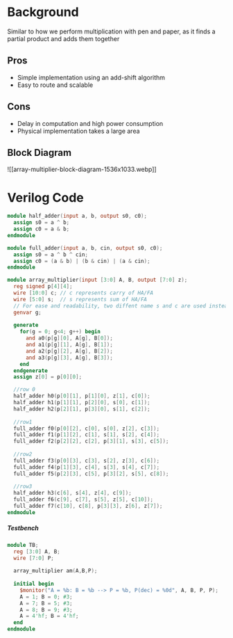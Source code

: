 # Background
Similar to how we perform multiplication with pen and paper, as it finds a partial product and adds them together

## Pros
- Simple implementation using an add-shift algorithm
- Easy to route and scalable
## Cons
- Delay in computation and high power consumption
- Physical implementation takes a large area

## Block Diagram
![[array-multiplier-block-diagram-1536x1033.webp]]


# Verilog Code

```verilog
module half_adder(input a, b, output s0, c0);
  assign s0 = a ^ b;
  assign c0 = a & b;
endmodule

module full_adder(input a, b, cin, output s0, c0);
  assign s0 = a ^ b ^ cin;
  assign c0 = (a & b) | (b & cin) | (a & cin);
endmodule

module array_multiplier(input [3:0] A, B, output [7:0] z);
  reg signed p[4][4];
  wire [10:0] c; // c represents carry of HA/FA
  wire [5:0] s;  // s represents sum of HA/FA
  // For ease and readability, two diffent name s and c are used instead of single wire name.
  genvar g;
  
  generate
    for(g = 0; g<4; g++) begin
      and a0(p[g][0], A[g], B[0]);
      and a1(p[g][1], A[g], B[1]);
      and a2(p[g][2], A[g], B[2]);
      and a3(p[g][3], A[g], B[3]);
    end
  endgenerate
  assign z[0] = p[0][0];

  //row 0
  half_adder h0(p[0][1], p[1][0], z[1], c[0]);
  half_adder h1(p[1][1], p[2][0], s[0], c[1]);
  half_adder h2(p[2][1], p[3][0], s[1], c[2]);
  
  //row1
  full_adder f0(p[0][2], c[0], s[0], z[2], c[3]);
  full_adder f1(p[1][2], c[1], s[1], s[2], c[4]);
  full_adder f2(p[2][2], c[2], p[3][1], s[3], c[5]);
  
  //row2
  full_adder f3(p[0][3], c[3], s[2], z[3], c[6]);
  full_adder f4(p[1][3], c[4], s[3], s[4], c[7]);
  full_adder f5(p[2][3], c[5], p[3][2], s[5], c[8]);
  
  //row3
  half_adder h3(c[6], s[4], z[4], c[9]);
  full_adder f6(c[9], c[7], s[5], z[5], c[10]);
  full_adder f7(c[10], c[8], p[3][3], z[6], z[7]);
endmodule
```

##### Testbench
```verilog
module TB;
  reg [3:0] A, B;
  wire [7:0] P;
  
  array_multiplier am(A,B,P);
  
  initial begin
    $monitor("A = %b: B = %b --> P = %b, P(dec) = %0d", A, B, P, P);
    A = 1; B = 0; #3;
    A = 7; B = 5; #3;
    A = 8; B = 9; #3;
    A = 4'hf; B = 4'hf;
  end
endmodule
```
